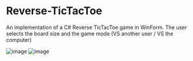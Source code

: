 # Reverse-TicTacToe
An implementation of a C# Reverse TicTacToe game in WinForm.
The user selects the board size and the game mode (VS another user / VS the computer)

![image](https://user-images.githubusercontent.com/83776265/129446089-4109bef0-ba96-4fb9-b6b5-5e5d303f5ee9.png)
![image](https://user-images.githubusercontent.com/83776265/129446065-f7a1bada-07d1-49d4-85d5-69c5d9dfc483.png)
